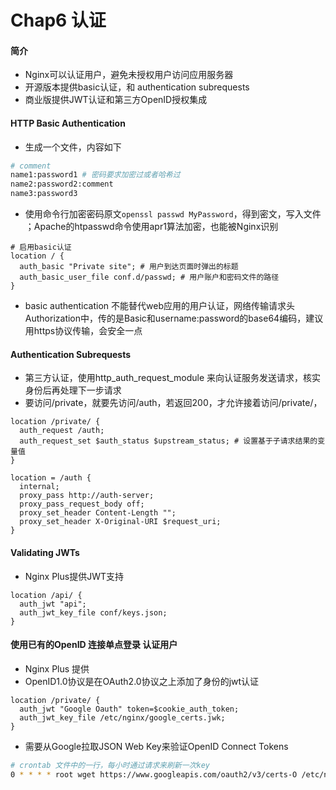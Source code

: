 # Chap6 认证

#### 简介

* Nginx可以认证用户，避免未授权用户访问应用服务器
* 开源版本提供basic认证，和 authentication subrequests
* 商业版提供JWT认证和第三方OpenID授权集成

#### HTTP Basic Authentication

* 生成一个文件，内容如下

```bash
# comment
name1:password1 # 密码要求加密过或者哈希过
name2:password2:comment
name3:password3
```

* 使用命令行加密密码原文`openssl passwd MyPassword`，得到密文，写入文件 ；Apache的htpasswd命令使用apr1算法加密，也能被Nginx识别

```nginx
# 启用basic认证
location / {
  auth_basic "Private site"; # 用户到达页面时弹出的标题
  auth_basic_user_file conf.d/passwd; # 用户账户和密码文件的路径
}
```

* basic authentication 不能替代web应用的用户认证，网络传输请求头Authorization中，传的是Basic和username:password的base64编码，建议用https协议传输，会安全一点

#### Authentication Subrequests

* 第三方认证，使用http_auth_request_module 来向认证服务发送请求，核实身份后再处理下一步请求
* 要访问/private，就要先访问/auth，若返回200，才允许接着访问/private/，

```nginx
location /private/ {
  auth_request /auth;
  auth_request_set $auth_status $upstream_status; # 设置基于子请求结果的变量值
}

location = /auth {
  internal;
  proxy_pass http://auth-server;
  proxy_pass_request_body off;
  proxy_set_header Content-Length "";
  proxy_set_header X-Original-URI $request_uri;
}
```

#### Validating JWTs

* Nginx Plus提供JWT支持

```nginx
location /api/ {
  auth_jwt "api";
  auth_jwt_key_file conf/keys.json;
}
```

#### 使用已有的OpenID 连接单点登录 认证用户

* Nginx Plus 提供
* OpenID1.0协议是在OAuth2.0协议之上添加了身份的jwt认证

```nginx
location /private/ {
  auth_jwt "Google Oauth" token=$cookie_auth_token;
  auth_jwt_key_file /etc/nginx/google_certs.jwk;
}
```

* 需要从Google拉取JSON Web Key来验证OpenID Connect Tokens

```bash
# crontab 文件中的一行，每小时通过请求来刷新一次key
0 * * * * root wget https://www.googleapis.com/oauth2/v3/certs-O /etc/nginx/google_certs.jwk
```